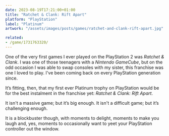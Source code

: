 ```yaml
---
date: 2023-08-19T17:21:00+01:00
title: "Ratchet & Clank: Rift Apart"
platform: "PlayStation"
label: "Platinum"
artwork: "/assets/images/posts/games/ratchet-and-clank-rift-apart.jpg"

related: 
- /game/1731763320/
---
```


One of the very first games I ever played on the PlayStation 2 was *Ratchet & Clank*. I was one of those teenagers with a *Nintendo GameCube*, but on the odd occasion I was able to swap consoles with my sister, this franchise was one I loved to play. I've been coming back on every PlayStation generation since. 

It’s fitting, then, that my first ever Platinum trophy on PlayStation would be for the best instalment in the franchise yet: *Ratchet & Clank: Rift Apart*.

It isn't a massive game; but it’s big enough. It isn't a difficult game; but it’s challenging enough.

It is a blockbuster though, with moments to delight, moments to make you laugh and, yes, moments to occasionally want to yeet your PlayStation controller out the window.